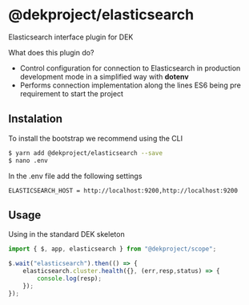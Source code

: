 # @dekproject/elasticsearch

Elasticsearch interface plugin for DEK

What does this plugin do?

* Control configuration for connection to Elasticsearch in production development mode in a simplified way with **dotenv**
* Performs connection implementation along the lines ES6 being pre requirement to start the project

## Instalation

To install the bootstrap we recommend using the CLI

```bash
$ yarn add @dekproject/elasticsearch --save
$ nano .env
```

In the .env file add the following settings

```
ELASTICSEARCH_HOST = http://localhost:9200,http://localhost:9200
```

## Usage

Using in the standard DEK skeleton

```js
import { $, app, elasticsearch } from "@dekproject/scope";

$.wait("elasticsearch").then(() => {
    elasticsearch.cluster.health({}, (err,resp,status) => {  
        console.log(resp);
    });
});
```

